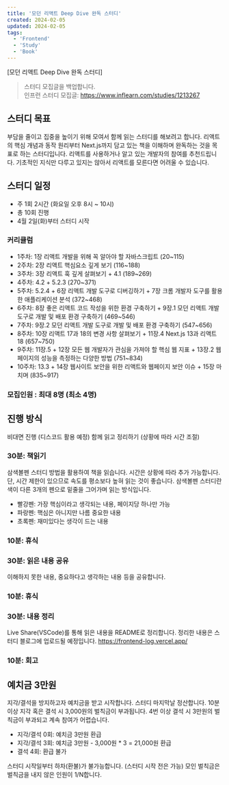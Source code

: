 ```yaml
---
title: '모던 리액트 Deep Dive 완독 스터디'
created: 2024-02-05
updated: 2024-02-05
tags:
  - 'Frontend'
  - 'Study'
  - 'Book'
---
```


[모던 리액트 Deep Dive 완독 스터디]

> 스터디 모집글을 백업합니다.  
> 인프런 스터디 모집글: https://www.inflearn.com/studies/1213267

## 스터디 목표

부담을 줄이고 집중을 높이기 위해 모여서 함께 읽는 스터디를 해보려고 합니다.
리액트의 핵심 개념과 동작 원리부터 Next.js까지 담고 있는 책을 이해하며 완독하는 것을 목표로 하는 스터디입니다. 
리액트를 사용하거나 알고 있는 개발자의 참여를 추천드립니다. 기초적인 지식만 다루고 있지는 않아서 리액트를 모른다면 어려울 수 있습니다.

## 스터디 일정

- 주 1회 2시간 (화요일 오후 8시 ~ 10시)
- 총 10회 진행
- 4월 2일(화)부터 스터디 시작

### 커리큘럼

- 1주차: 1장 리액트 개발을 위해 꼭 알아야 할 자바스크립트 (20~115)
- 2주차: 2장 리액트 핵심요소 깊게 보기 (116~188)
- 3주차: 3장 리액트 훅 깊게 살펴보기 + 4.1 (189~269)
- 4주차: 4.2 + 5.2.3 (270~371)
- 5주차: 5.2.4 + 6장 리액트 개발 도구로 디버깅하기 + 7장 크롬 개발자 도구를 활용한 애플리케이션 분석 (372~468)
- 6주차: 8장 좋은 리액트 코드 작성을 위한 환경 구축하기 + 9장.1 모던 리액트 개발 도구로 개발 및 배포 환경 구축하기 (469~546)
- 7주차: 9장.2 모던 리액트 개발 도구로 개발 및 배포 환경 구축하기 (547~656)
- 8주차: 10장 리액트 17과 18의 변경 사항 살펴보기 + 11장.4 Next.js 13과 리액트 18 (657~750)
- 9주차: 11장.5 + 12장 모든 웹 개발자가 관심을 가져야 할 핵심 웹 지표 + 13장.2 웹페이지의 성능을 측정하는 다양한 방법 (751~834)
- 10주차: 13.3 + 14장 웹사이트 보안을 위한 리액트와 웹페이지 보안 이슈 + 15장 마치며 (835~917)

### 모집인원 : 최대 8명 (최소 4명)
 

## 진행 방식

비대면 진행 (디스코드 활용 예정)
함께 읽고 정리하기 (상황에 따라 시간 조절)

### 30분: 책읽기 

삼색볼펜 스터디 방법을 활용하여 책을 읽습니다. 시간은 상황에 따라 추가 가능합니다. 단, 시간 제한이 있으므로 속도를 평소보다 높혀 읽는 것이 좋습니다.
삼색볼펜 스터디란 색이 다른 3개의 펜으로 밑줄을 그어가며 읽는 방식입니다.

- 빨강펜: 가장 핵심이라고 생각되는 내용, 페이지당 하나만 가능
- 파랑펜: 핵심은 아니지만 나름 중요한 내용
- 초록펜: 재미있다는 생각이 드는 내용

### 10분: 휴식

### 30분: 읽은 내용 공유

이해하지 못한 내용, 중요하다고 생각하는 내용 등을 공유합니다.

### 10분: 휴식

### 30분: 내용 정리

Live Share(VSCode)를 통해 읽은 내용을 README로 정리합니다. 정리한 내용은 스터디 블로그에 업로드될 예정입니다. https://frontend-log.vercel.app/

### 10분: 회고

## 예치금 3만원

지각/결석을 방지하고자 예치금을 받고 시작합니다. 스터디 마지막날 정산합니다.
10분 이상 지각 혹은 결석 시 3,000원의 벌칙금이 부과됩니다.
4번 이상 결석 시 3만원의 벌칙금이 부과되고 계속 참여가 어렵습니다.

- 지각/결석 0회: 예치금 3만원 환급
- 지각/결석 3회: 예치금 3만원 - 3,000원 * 3 = 21,000원 환급
- 결석 4회: 환급 불가

스터디 시작일부터 하차(환불)가 불가능합니다. (스터디 시작 전은 가능)
모인 벌칙금은 벌칙금을 내지 않은 인원이 1/N합니다.
